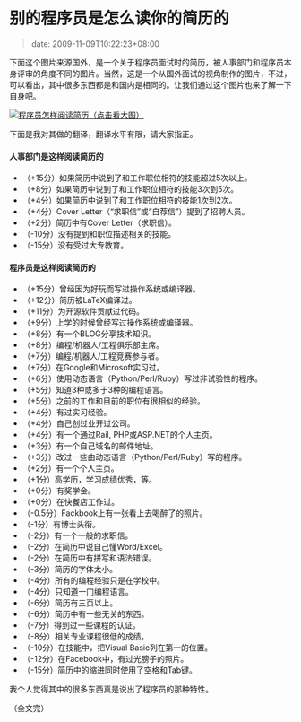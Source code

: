 # 别的程序员是怎么读你的简历的
>date: 2009-11-09T10:22:23+08:00


下面这个图片来源国外，是一个关于程序员面试时的简历，被人事部门和程序员本身评审的角度不同的图片。当然，这是一个从国外面试的视角制作的图片，不过，可以看出，其中很多东西都是和国内是相同的。让我们通过这个图片也来了解一下自身吧。


[![程序员怎样阅读简历（点击看大图）](https://coolshell.cn/wp-content/uploads/2009/11/resume_comic-552x1024.png "程序员怎样阅读简历")](https://coolshell.cn/wp-content/uploads/2009/11/resume_comic.png)


下面是我对其做的翻译，翻译水平有限，请大家指正。



#### 人事部门是这样阅读简历的


* （+15分）如果简历中说到了和工作职位相符的技能超过5次以上。
* （+8分）如果简历中说到了和工作职位相符的技能3次到5次。
* （+4分）如果简历中说到了和工作职位相符的技能1次到2次。
* （+4分）Cover Letter（“求职信”或“自荐信”）提到了招聘人员。
* （+2分）简历中有Cover Letter（求职信）。
* （-10分）没有提到和职位描述相关的技能。
* （-15分）没有受过大专教育。


#### 程序员是这样阅读简历的


* （+15分）曾经因为好玩而写过操作系统或编译器。
* （+12分）简历被LaTeX编译过。
* （+11分）为开源软件贡献过代码。
* （+9分）上学的时候曾经写过操作系统或编译器。
* （+8分）有一个BLOG分享技术知识。
* （+8分）编程/机器人/工程俱乐部主席。
* （+7分）编程/机器人/工程竞赛参与者。
* （+7分）在Google和Microsoft实习过。
* （+6分）使用动态语言（Python/Perl/Ruby）写过非试验性的程序。
* （+5分）知道3种或多于3种的编程语言。
* （+5分）之前的工作和目前的职位有很相似的经验。
* （+4分）有过实习经验。
* （+4分）自己创过业开过公司。
* （+4分）有一个通过Rail, PHP或ASP.NET的个人主页。
* （+3分）有一个自己域名的邮件地址。
* （+3分）改过一些由动态语言（Python/Perl/Ruby）写的程序。
* （+2分）有一个个人主页。
* （+1分）高学历，学习成绩优秀，等。
* （+0分）有奖学金。
* （+0分）在快餐店工作过。
* （-0.5分）Fackbook上有一张看上去喝醉了的照片。
* （-1分）有博士头衔。
* （-2分）有一个一般的求职信。
* （-2分）在简历中说自己懂Word/Excel。
* （-2分）在简历中有拼写和语法错误。
* （-3分）简历的字体太小。
* （-4分）所有的编程经验只是在学校中。
* （-4分）只知道一门编程语言。
* （-6分）简历有三页以上。
* （-6分）简历中有一些无关的东西。
* （-7分）得到过一些课程的认证。
* （-8分）相关专业课程很低的成绩。
* （-10分）在技能中，把Visual Basic列在第一的位置。
* （-12分）在Facebook中，有过光膀子的照片。
* （-15分）简历中的缩进同时使用了空格和Tab键。


我个人觉得其中的很多东西真是说出了程序员的那种特性。


（全文完）


